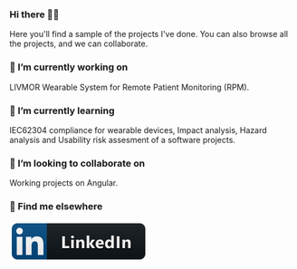 ### Hi there 👋😄
Here you'll find a sample of the projects I've done. You can also browse all the projects, and we can collaborate. 

### 🔭 I’m currently working on 
LIVMOR Wearable System for Remote Patient Monitoring (RPM).

### 🌱 I’m currently learning
IEC62304 compliance for wearable devices, Impact analysis, Hazard analysis and Usability risk assesment of a software projects.

###  👯 I’m looking to collaborate on
Working projects on Angular.

### 📢 Find me elsewhere
<p align="leftr">
  <a href="https://www.linkedin.com/in/ashutosh-mishra-714a52b2/">
    <img src="https://raw.githubusercontent.com/99002508/99002508/d53e13553486f926971de5fe8a1f74c02e1f9953/Resources/linkedIn.svg" alt="LinkedIn" style="vertical-align:top; margin:4px">
  </a>
  
  
</p>


<!--
**99002508/99002508** is a ✨ _special_ ✨ repository because its `README.md` (this file) appears on your GitHub profile.

Here are some ideas to get you started:

- 🔭 I’m currently working on ...
- 🌱 I’m currently learning ...
- 👯 I’m looking to collaborate on ...
- 🤔 I’m looking for help with ...
- 💬 Ask me about ...
- 📫 How to reach me: ...
- 😄 Pronouns: ...
- ⚡ Fun fact: ...
-->
